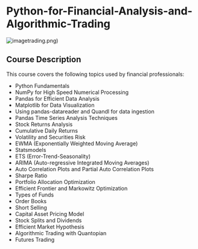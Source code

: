 # Python-for-Financial-Analysis-and-Algorithmic-Trading

![image](./images/)trading.png)

## Course Description

This course covers the following topics used by financial professionals:

* Python Fundamentals
* NumPy for High Speed Numerical Processing
* Pandas for Efficient Data Analysis
* Matplotlib for Data Visualization
* Using pandas-datareader and Quandl for data ingestion
* Pandas Time Series Analysis Techniques
* Stock Returns Analysis
* Cumulative Daily Returns
* Volatility and Securities Risk
* EWMA (Exponentially Weighted Moving Average)
* Statsmodels
* ETS (Error-Trend-Seasonality)
* ARIMA (Auto-regressive Integrated Moving Averages)
* Auto Correlation Plots and Partial Auto Correlation Plots
* Sharpe Ratio
* Portfolio Allocation Optimization 
* Efficient Frontier and Markowitz Optimization
* Types of Funds
* Order Books
* Short Selling
* Capital Asset Pricing Model
* Stock Splits and Dividends
* Efficient Market Hypothesis
* Algorithmic Trading with Quantopian
* Futures Trading